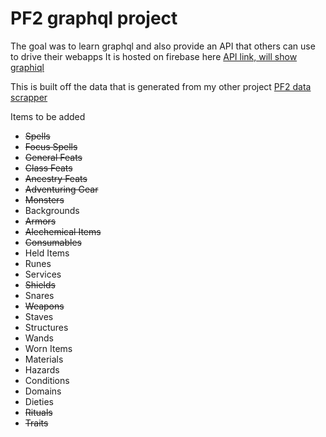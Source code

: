 # PF2 graphql project

The goal was to learn graphql and also provide an API that others can use to drive their webapps
It is hosted on firebase here [API link, will show graphiql](https://us-central1-pf2-graphql.cloudfunctions.net/api/graphql)

This is built off the data that is generated from my other project [PF2 data scrapper](https://github.com/jimbarnesrtp/pf2)

Items to be added
* ~~Spells~~
* ~~Focus Spells~~
* ~~General Feats~~
* ~~Class Feats~~
* ~~Ancestry Feats~~
* ~~Adventuring Gear~~
* ~~Monsters~~
* Backgrounds
* ~~Armors~~
* ~~Alechemical Items~~
* ~~Consumables~~
* Held Items
* Runes
* Services
* ~~Shields~~
* Snares 
* ~~Weapons~~
* Staves
* Structures
* Wands
* Worn Items
* Materials
* Hazards
* Conditions
* Domains
* Dieties
* ~~Rituals~~
* ~~Traits~~



